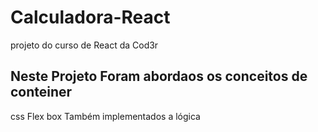 # Calculadora-React
projeto do curso de React da Cod3r

## Neste Projeto Foram abordaos os conceitos de conteiner 
css Flex box
Também implementados a lógica 
